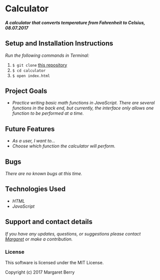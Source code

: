 # Calculator

#### _A calculator that converts temperature from Fahrenheit to Celsius, 08.07.2017_

## Setup and Installation Instructions
_Run the following commands in Terminal:_

1. `$ git clone` [this repository](https://github.com/codemargaret/calculator.git)
2. `$ cd calculator`
3. `$ open index.html`

## Project Goals
* _Practice writing basic math functions in JavaScript. There are several functions in the back end, but currently, the interface only allows one function to be performed at a time._

## Future Features
* _As a user, I want to..._
* _Choose which function the calculator will perform._

## Bugs
_There are no known bugs at this time._

## Technologies Used
* _HTML_
* _JavaScript_

## Support and contact details
_If you have any updates, questions, or suggestions please contact [Margaret] or make a contribution._

[Margaret]: mailto:codeberry1@gmail.com

### License
This software is licensed under the MIT License.

Copyright (c) 2017 Margaret Berry
